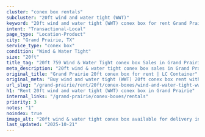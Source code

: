 ```yaml
---
cluster: "conex box rentals"
subcluster: "20ft wind and water tight (WWT)"
keyword: "20ft wind and water tight (WWT) conex box for rent Grand Prairie, TX"
intent: "Transactional-Local"
page_type: "Location-Product"
city: "Grand Prairie, TX"
service_type: "conex box"
condition: "Wind & Water Tight"
size: "20ft"
title_tag: "20ft 759 Wind & Water Tight conex box Sales in Grand Prairie | LC Container"
meta_description: "20ft wind & water tight conex box sales in Grand Prairie. Fast delivery, competitive pricing. Serving conex boxes area. Quote ID: POK. Call (214) 524-4168 for your free quote today."
original_title: "Grand Prairie 20ft conex box for rent | LC Container"
original_meta: "Buy wind and water tight (WWT) 20ft conex box rent with local delivery in Grand Prairie, TX. LC Container — local Since 2003. Request a fast quote today."
url_slug: "/grand-prairie/rent/20ft/conex-boxes/wind-and-water-tight-wwt"
h1: "Rent 20ft wind and water tight (WWT) conex box in Grand Prairie"
internal_links: "/grand-prairie/conex-boxes/rentals"
priority: 3
notes: "1"
noindex: true
image_alt: "20ft wind & water tight conex box available for delivery in Grand Prairie"
last_updated: "2025-10-21"
---
```


<!-- TODO: Add unique city/inventory copy, images, and internal links here. -->
